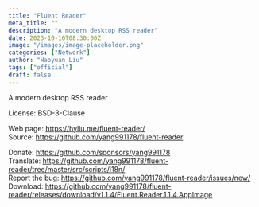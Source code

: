 ```yaml
---
title: "Fluent Reader"
meta_title: ""
description: "A modern desktop RSS reader"
date: 2023-10-16T08:30:00Z
image: "/images/image-placeholder.png"
categories: ["Network"]
author: "Haoyuan Liu"
tags: ["official"]
draft: false
---
```


A modern desktop RSS reader

License: BSD-3-Clause

Web page: https://hyliu.me/fluent-reader/  
Source: https://github.com/yang991178/fluent-reader

Donate: https://github.com/sponsors/yang991178  
Translate: https://github.com/yang991178/fluent-reader/tree/master/src/scripts/i18n/  
Report the bug: https://github.com/yang991178/fluent-reader/issues/new/   
Download: https://github.com/yang991178/fluent-reader/releases/download/v1.1.4/Fluent.Reader.1.1.4.AppImage
